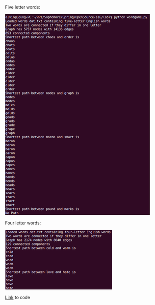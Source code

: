Five letter words:

![Five Letter Words](fiveletter.png)


Four letter words:

![Four Letter Words](fourletter.png)


[Link](https://github.com/aleung013/OpenSource-s16/blob/master/lab7/wordgame.py) to code